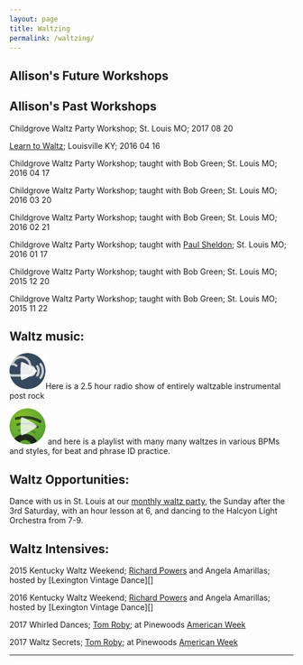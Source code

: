 ```yaml
---
layout: page
title: Waltzing
permalink: /waltzing/
---
```


## Allison's Future Workshops

## Allison's Past Workshops

Childgrove Waltz Party Workshop; St. Louis MO; 2017 08 20

[Learn to Waltz][]; Louisville KY; 2016 04 16 

Childgrove Waltz Party Workshop; taught with Bob Green; St. Louis MO; 2016 04 17

Childgrove Waltz Party Workshop; taught with Bob Green; St. Louis MO; 2016 03 20

Childgrove Waltz Party Workshop; taught with Bob Green; St. Louis MO; 2016 02 21

Childgrove Waltz Party Workshop; taught with [Paul Sheldon][]; St. Louis MO; 2016 01 17

Childgrove Waltz Party Workshop; taught with Bob Green; St. Louis MO; 2015 12 20

Childgrove Waltz Party Workshop; taught with Bob Green; St. Louis MO; 2015 11 22


[Learn to Waltz]: http://allisonjonjak.com/waltzing/20160416
[Paul Sheldon]: http://www.socalfolkdance.org/master_teachers/sheldon_p.htm

## Waltz music:
[![Show](/img/mixcloud-play-icon.png)](https://www.mixcloud.com/nowlikephotographs/nowlikephotographs-episode-465-waiting-and-waltzing-in-airport-terminals/)Here is a 2.5 hour radio show of entirely waltzable instrumental post rock

[![Plalist](/img/spotify-play-icon.png)](https://open.spotify.com/user/cranhandler/playlist/2KbG2MQLi2X4fSScZJjxky) and here is a playlist with many many waltzes in various BPMs and styles, for beat and phrase ID practice. 

## Waltz Opportunities:

Dance with us in St. Louis at our [monthly waltz party][], the Sunday after the 3rd Saturday, with an hour lesson at 6, and dancing to the Halcyon Light Orchestra from 7-9.

[monthly waltz party]: http://childgrove.org/index.php/about-dances/what-is-waltz
## Waltz Intensives:

2015 Kentucky Waltz Weekend; [Richard Powers][] and Angela Amarillas; hosted by [Lexington Vintage Dance][]

2016 Kentucky Waltz Weekend; [Richard Powers][] and Angela Amarillas; hosted by [Lexington Vintage Dance][]

2017 Whirled Dances; [Tom Roby][]; at Pinewoods [American Week][]

2017 Waltz Secrets; [Tom Roby][]; at Pinewoods [American Week][]


[Richard Powers]: http://www.richardpowers.com 
[Lexington Vingate Dance]: www.lexingtonvintagedance.org/
[Tom Roby]: http://www.math.uconn.edu/~troby/folkd.html
[American Week]: https://www.cdss.org/programs/dance-music-song-camps/camp-week-archives/17-american



---
